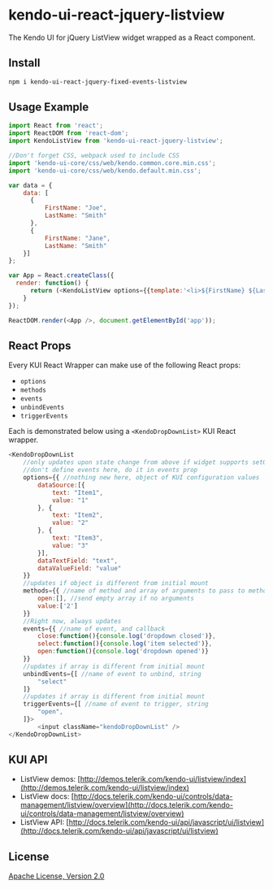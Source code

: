 # kendo-ui-react-jquery-listview

The Kendo UI for jQuery ListView widget wrapped as a React component.

## Install

```bash
npm i kendo-ui-react-jquery-fixed-events-listview
```

## Usage Example

```javascript
import React from 'react';
import ReactDOM from 'react-dom';
import KendoListView from 'kendo-ui-react-jquery-listview';

//Don't forget CSS, webpack used to include CSS
import 'kendo-ui-core/css/web/kendo.common.core.min.css';
import 'kendo-ui-core/css/web/kendo.default.min.css';

var data = {
	data: [
	  {
	      FirstName: "Joe",
	      LastName: "Smith"
	  },
	  {
	      FirstName: "Jane",
	      LastName: "Smith"
	}]
};

var App = React.createClass({
  render: function() {
	  return (<KendoListView options={{template:'<li>${FirstName} ${LastName}</li>',dataSource:data}} />);
	}
});

ReactDOM.render(<App />, document.getElementById('app'));
```

## React Props

Every KUI React Wrapper can make use of the following React props:

* `options`
* `methods`
* `events`
* `unbindEvents`
* `triggerEvents`

Each is demonstrated below using a `<KendoDropDownList>` KUI React wrapper.

```javascript
<KendoDropDownList
	//only updates upon state change from above if widget supports setOptions()
	//don't define events here, do it in events prop
	options={{ //nothing new here, object of KUI configuration values
		dataSource:[{
			text: "Item1",
			value: "1"
		}, {
			text: "Item2",
			value: "2"
		}, {
			text: "Item3",
			value: "3"
		}],
		dataTextField: "text",
		dataValueField: "value"
	}}
	//updates if object is different from initial mount
	methods={{ //name of method and array of arguments to pass to method
		open:[], //send empty array if no arguments
		value:['2']
	}}
	//Right now, always updates
	events={{ //name of event, and callback
		close:function(){console.log('dropdown closed')},
		select:function(){console.log('item selected')},
		open:function(){console.log('dropdown opened')}
	}}
	//updates if array is different from initial mount
	unbindEvents={[ //name of event to unbind, string
		"select"
	]}
	//updates if array is different from initial mount
	triggerEvents={[ //name of event to trigger, string
		"open",
	]}>
		<input className="kendoDropDownList" />
</KendoDropDownList>
```

## KUI API

* ListView demos: [http://demos.telerik.com/kendo-ui/listview/index](http://demos.telerik.com/kendo-ui/listview/index)
* ListView docs: [http://docs.telerik.com/kendo-ui/controls/data-management/listview/overview](http://docs.telerik.com/kendo-ui/controls/data-management/listview/overview)
* ListView API: [http://docs.telerik.com/kendo-ui/api/javascript/ui/listview](http://docs.telerik.com/kendo-ui/api/javascript/ui/listview)

## License

[Apache License, Version 2.0](http://www.apache.org/licenses/LICENSE-2.0)
